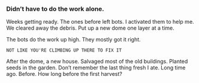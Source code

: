 ### Didn’t have to do the work alone.

Weeks getting ready. The ones before left bots. I activated them to help me. We cleared away the debris. Put up a new dome one layer at a time. 

The bots do the work up high. They mostly got it right. 

`NOT LIKE YOU'RE CLIMBING UP THERE TO FIX IT` 

After the dome, a new house.  Salvaged most of the old buildings. Planted seeds in the garden. Don’t remember the last thing fresh I ate. Long time ago. Before. How long before the first harvest? 